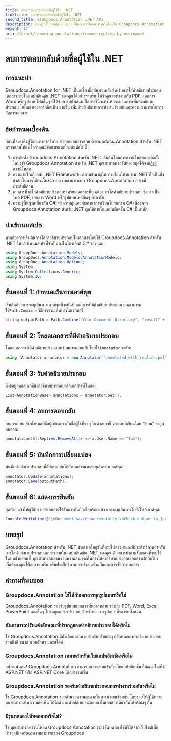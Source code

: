 ```yaml
---
title: ลบการตอบกลับด้วยชื่อผู้ใช้ใน .NET
linktitle: ลบการตอบกลับด้วยชื่อผู้ใช้ใน .NET
second_title: GroupDocs.Annotation .NET API
description: เรียนรู้วิธีใส่คำอธิบายประกอบในเอกสารได้อย่างราบรื่นโดยใช้ Groupdocs.Annotation สำหรับ .NET ปรับปรุงการทำงานร่วมกันและการจัดการเอกสารด้วยเครื่องมืออันทรงพลังนี้
weight: 17
url: /th/net/removing-annotations/remove-replies-by-username/
---
```


# ลบการตอบกลับด้วยชื่อผู้ใช้ใน .NET

## การแนะนำ
Groupdocs.Annotation for .NET เป็นเครื่องมืออันทรงพลังสำหรับการใส่คำอธิบายประกอบเอกสารภายในแอปพลิเคชัน .NET ของคุณได้อย่างราบรื่น ไม่ว่าคุณจะทำงานกับ PDF, เอกสาร Word หรือรูปแบบไฟล์อื่นๆ ที่ได้รับการสนับสนุน ไลบรารีนี้จะทำให้กระบวนการเพิ่มคำอธิบายประกอบ ไฮไลต์ และความคิดเห็น ง่ายขึ้น เพิ่มประสิทธิภาพการทำงานร่วมกันและความสามารถในการจัดการเอกสาร
## ข้อกำหนดเบื้องต้น
ก่อนที่จะดำดิ่งสู่โลกแห่งคำอธิบายประกอบเอกสารด้วย Groupdocs.Annotation สำหรับ .NET ตรวจสอบให้แน่ใจว่าคุณมีข้อกำหนดเบื้องต้นต่อไปนี้:
1.  การติดตั้ง Groupdocs.Annotation สำหรับ .NET: เริ่มต้นโดยการดาวน์โหลดและติดตั้งไลบรารี Groupdocs.Annotation สำหรับ .NET คุณสามารถขอรับห้องสมุดได้จาก[ลิ้งค์ดาวน์โหลด](https://releases.groupdocs.com/annotation/net/).
2. ความเข้าใจเกี่ยวกับ .NET Framework: ความชำนาญในการเขียนโปรแกรม .NET ถือเป็นสิ่งสำคัญในการใช้ประโยชน์จากความสามารถของ Groupdocs.Annotation อย่างมีประสิทธิภาพ
3. เอกสารที่จะใส่คำอธิบายประกอบ: เตรียมเอกสารที่คุณต้องการใส่คำอธิบายประกอบ ซึ่งอาจเป็นไฟล์ PDF, เอกสาร Word หรือรูปแบบไฟล์อื่นๆ ที่รองรับ
4. ความรู้พื้นฐานเกี่ยวกับ C#: ทำความคุ้นเคยกับภาษาการเขียนโปรแกรม C# เนื่องจาก Groupdocs.Annotation สำหรับ .NET ถูกใช้ภายในแอปพลิเคชัน C# เป็นหลัก

## นำเข้าเนมสเปซ
หากต้องการเริ่มต้นการใส่คำอธิบายประกอบในเอกสารโดยใช้ Groupdocs.Annotation สำหรับ .NET ให้นำเข้าเนมสเปซที่จำเป็นลงในโปรเจ็กต์ C# ของคุณ:
```csharp
using GroupDocs.Annotation.Models;
using GroupDocs.Annotation.Models.AnnotationModels;
using GroupDocs.Annotation.Options;
using System;
using System.Collections.Generic;
using System.IO;
```
## ขั้นตอนที่ 1: กำหนดเส้นทางเอาต์พุต
 เริ่มต้นด้วยการระบุเส้นทางเอาต์พุตที่จะบันทึกเอกสารที่มีคำอธิบายประกอบ คุณสามารถใช้`Path.Combine` วิธีการรวมเส้นทางไดเรกทอรี:
```csharp
string outputPath = Path.Combine("Your Document Directory", "result" + Path.GetExtension("input.pdf"));
```
## ขั้นตอนที่ 2: โหลดเอกสารที่มีคำอธิบายประกอบ
 โหลดเอกสารที่มีคำอธิบายประกอบพร้อมการตอบกลับโดยใช้`Annotator` ระดับ:
```csharp
using (Annotator annotator = new Annotator("annotated_with_replies.pdf"))
```
## ขั้นตอนที่ 3: รับคำอธิบายประกอบ
ดึงข้อมูลคอลเลกชันคำอธิบายประกอบจากเอกสารที่โหลด:
```csharp
List<AnnotationBase> annotations = annotator.Get();
```
## ขั้นตอนที่ 4: ลบการตอบกลับ
ลบการตอบกลับทั้งหมดที่ชื่อผู้เขียนตรงกับชื่อผู้ใช้ที่ระบุ ในตัวอย่างนี้ คำตอบที่เขียนโดย "ทอม" จะถูกลบออก:
```csharp
annotations[0].Replies.RemoveAll(x => x.User.Name == "Tom");
```
## ขั้นตอนที่ 5: บันทึกการเปลี่ยนแปลง
บันทึกคำอธิบายประกอบที่อัปเดตกลับไปยังเอกสารและระบุเส้นทางเอาต์พุต:
```csharp
annotator.Update(annotations);
annotator.Save(outputPath);
```
## ขั้นตอนที่ 6: แสดงการยืนยัน
สุดท้าย แจ้งให้ผู้ใช้ทราบว่าเอกสารได้รับการบันทึกเรียบร้อยแล้ว และระบุเส้นทางไปยังไฟล์เอาต์พุต:
```csharp
Console.WriteLine($"\nDocument saved successfully.\nCheck output in {outputPath}.");
```
## บทสรุป
Groupdocs.Annotation สำหรับ .NET นำเสนอโซลูชันที่ตรงไปตรงมาและมีประสิทธิภาพสำหรับการใส่คำอธิบายประกอบเอกสารภายในแอปพลิเคชัน .NET ของคุณ ด้วยการทำตามขั้นตอนที่ระบุไว้ในบทช่วยสอนนี้ คุณสามารถผสานรวมความสามารถในการใส่คำอธิบายประกอบเอกสารเข้ากับโปรเจ็กต์ของคุณได้อย่างราบรื่น เพิ่มประสิทธิภาพการทำงานร่วมกันและการจัดการเอกสาร
## คำถามที่พบบ่อย
### Groupdocs.Annotation ใช้ได้กับเอกสารทุกรูปแบบหรือไม่
Groupdocs.Annotation รองรับรูปแบบเอกสารที่หลากหลาย รวมถึง PDF, Word, Excel, PowerPoint และอื่นๆ โปรดดูเอกสารประกอบสำหรับรายการรูปแบบที่รองรับทั้งหมด
### ฉันสามารถปรับแต่งลักษณะที่ปรากฏของคำอธิบายประกอบได้หรือไม่
ใช่ Groupdocs.Annotation มีตัวเลือกมากมายสำหรับปรับแต่งรูปลักษณ์ของคำอธิบายประกอบ รวมถึงสี ขนาด แบบอักษร และสไตล์
### Groupdocs.Annotation เหมาะสำหรับเว็บแอปพลิเคชันหรือไม่
อย่างแน่นอน! Groupdocs.Annotation สามารถผสานรวมเข้ากับเว็บแอปพลิเคชันที่พัฒนาโดยใช้ ASP.NET หรือ ASP.NET Core ได้อย่างราบรื่น
### Groupdocs.Annotation รองรับคำอธิบายประกอบการทำงานร่วมกันหรือไม่
ใช่ Groupdocs.Annotation ช่วยอำนวยความสะดวกในการทำงานร่วมกัน โดยช่วยให้ผู้ใช้หลายคนสามารถเพิ่มความคิดเห็น ไฮไลต์ และคำอธิบายประกอบลงในเอกสารเดียวกันได้พร้อมๆ กัน
### มีรุ่นทดลองให้ทดสอบหรือไม่?
ใช่ คุณสามารถดาวน์โหลด Groupdocs.Annotation เวอร์ชันทดลองใช้ฟรีได้จากเว็บไซต์เพื่อสำรวจฟีเจอร์และความสามารถของ Groupdocs